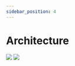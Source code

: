 ```yaml
---
sidebar_position: 4
---
```


# Architecture

<img src="/img/architecture.png"/>

<img src="/img/backend.png"/>


